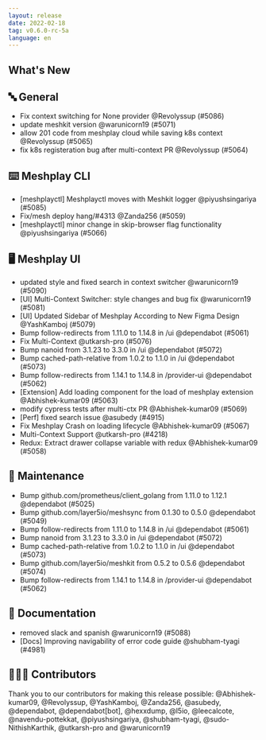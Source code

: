 ```yaml
---
layout: release
date: 2022-02-18
tag: v0.6.0-rc-5a
language: en
---
```


## What's New
## 🔤 General
- Fix context switching for None provider @Revolyssup (#5086)
- update meshkit version @warunicorn19 (#5071)
- allow 201 code from meshplay cloud while saving k8s context @Revolyssup (#5065)
- fix k8s registeration bug after multi-context PR @Revolyssup (#5064)

## ⌨️ Meshplay CLI

- [meshplayctl] Meshplayctl moves with Meshkit logger @piyushsingariya (#5085)
- Fix/mesh deploy hang/#4313 @Zanda256 (#5059)
- [meshplayctl] minor change in skip-browser flag functionality @piyushsingariya (#5066)

## 🖥 Meshplay UI

- updated style and fixed search in context switcher @warunicorn19 (#5090)
- [UI] Multi-Context Switcher: style changes and bug fix @warunicorn19 (#5081)
- [UI] Updated Sidebar of Meshplay According to New Figma Design @YashKamboj (#5079)
- Bump follow-redirects from 1.11.0 to 1.14.8 in /ui @dependabot (#5061)
- Fix Multi-Context @utkarsh-pro (#5076)
- Bump nanoid from 3.1.23 to 3.3.0 in /ui @dependabot (#5072)
- Bump cached-path-relative from 1.0.2 to 1.1.0 in /ui @dependabot (#5073)
- Bump follow-redirects from 1.14.1 to 1.14.8 in /provider-ui @dependabot (#5062)
- [Extension] Add loading component for the load of meshplay extension @Abhishek-kumar09 (#5063)
- modify cypress tests after multi-ctx PR @Abhishek-kumar09 (#5069)
- [Perf] fixed search issue @asubedy (#4915)
- Fix Meshplay Crash on loading lifecycle @Abhishek-kumar09 (#5067)
- Multi-Context Support @utkarsh-pro (#4218)
- Redux: Extract drawer collapse variable with redux @Abhishek-kumar09 (#5058)

## 🧰 Maintenance

- Bump github.com/prometheus/client_golang from 1.11.0 to 1.12.1 @dependabot (#5025)
- Bump github.com/layer5io/meshsync from 0.1.30 to 0.5.0 @dependabot (#5049)
- Bump follow-redirects from 1.11.0 to 1.14.8 in /ui @dependabot (#5061)
- Bump nanoid from 3.1.23 to 3.3.0 in /ui @dependabot (#5072)
- Bump cached-path-relative from 1.0.2 to 1.1.0 in /ui @dependabot (#5073)
- Bump github.com/layer5io/meshkit from 0.5.2 to 0.5.6 @dependabot (#5074)
- Bump follow-redirects from 1.14.1 to 1.14.8 in /provider-ui @dependabot (#5062)

## 📖 Documentation

- removed slack and spanish @warunicorn19 (#5088)
- [Docs] Improving navigability of error code guide @shubham-tyagi (#4981)

## 👨🏽‍💻 Contributors

Thank you to our contributors for making this release possible:
@Abhishek-kumar09, @Revolyssup, @YashKamboj, @Zanda256, @asubedy, @dependabot, @dependabot[bot], @hexxdump, @l5io, @leecalcote, @navendu-pottekkat, @piyushsingariya, @shubham-tyagi, @sudo-NithishKarthik, @utkarsh-pro and @warunicorn19
